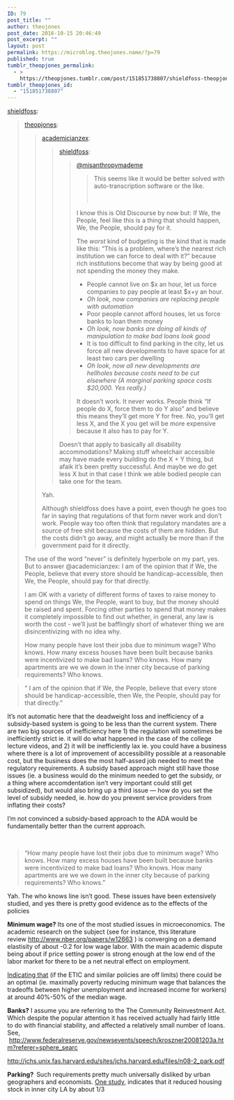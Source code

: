 ```yaml
---
ID: 79
post_title: ""
author: theojones
post_date: 2016-10-15 20:46:49
post_excerpt: ""
layout: post
permalink: https://microblog.theojones.name/?p=79
published: true
tumblr_theopjones_permalink:
  - >
    https://theopjones.tumblr.com/post/151851738807/shieldfoss-theopjones-academicianzex
tumblr_theopjones_id:
  - "151851738807"
---
```

<p><a class="tumblr_blog" href="http://shieldfoss.tumblr.com/post/151709413890">shieldfoss</a>:</p>
<blockquote>
<p><a class="tumblr_blog" href="http://theopjones.tumblr.com/post/151708787457">theopjones</a>:</p>
<blockquote>
<p><a class="tumblr_blog" href="http://academicianzex.tumblr.com/post/151703708170">academicianzex</a>:</p>
<blockquote>
<p><a class="tumblr_blog" href="http://shieldfoss.tumblr.com/post/151697390455">shieldfoss</a>:</p>
<blockquote>
<p><a class="tumblelog" href="https://tmblr.co/mw4QzhiSNnZ55iziwxArRPw">@misanthropymademe</a></p>
<blockquote><p>

This seems like it would be better solved with auto-transcription software or the like. 

<br /></p></blockquote>
<p>I know this is Old Discourse by now but: If We, the People, feel like this is a thing that should happen, We, the People, should pay for it.</p>
<p>The <i>worst</i> kind of budgeting is the kind that is made like this: “This is a problem, where’s the nearest rich institution we can force to deal with it?” because rich institutions become that way by being good at not spending the money they make.</p>
<ul><li>People cannot live on $x an hour, let us force companies to pay people at least $x+y an hour.<br /></li>
<li>
<i>Oh look, now companies are replacing people with automation</i><br /></li>
<li>Poor people cannot afford houses, let us force banks to loan them money</li>
<li><i>Oh look, now banks are doing all kinds of manipulation to make bad loans look good</i></li>
<li>It is too difficult to find parking in the city, let us force all new developments to have space for at least two cars per dwelling</li>
<li><i>Oh look, now all new developments are hellholes because costs need to be cut elsewhere (A marginal parking space costs $20,000. Yes really.)</i></li>
</ul><p>It doesn’t work. It never works. People think “If people do X, force them to do Y also” and believe this means they’ll get more Y for free. No, you’ll get less X, and the X you get will be more expensive because it also has to pay for Y.</p>
</blockquote>
<p>Doesn’t that apply to basically all disability accommodations?  Making stuff wheelchair accessible may have made every building do the X + Y thing, but afaik it’s been pretty successful.    And maybe we do get less X but in that case I think we able bodied people can take one for the team.</p>
</blockquote>
<p>Yah. </p>
<p>Although shieldfoss does have a point, even though he goes too far in saying that regulations of that form never work and don’t work. People way too often think that regulatory mandates are a source of free shit because the costs of them are hidden. But the costs didn’t go away, and might actually be more than if the government paid for it directly.</p>
</blockquote>
<p>The use of the word “never” is definitely hyperbole on my part, yes. But to answer @academicianzex: I am of the opinion that if We, the People, believe that every store should be handicap-accessible, then We, the People, should pay for that directly.</p>
<p>I am OK with a variety of different forms of taxes to raise money to spend on things We, the People, want to buy, but the money should be raised and spent. Forcing other parties to spend that money makes it completely impossible to find out whether, in general, any law is worth the cost - we’ll just be bafflingly short of whatever thing we are disincentivizing with no idea why.</p>
<p>How many people have lost their jobs due to minimum wage? Who knows. How many excess houses have been built because banks were incentivized to make bad loans? Who knows. How many apartments are we we down in the inner city because of parking requirements? Who knows.</p>
</blockquote>

<blockquote><p>“ I am of the opinion that if We, the People, believe that every store should be handicap-accessible, then We, the People, should pay for that directly.” <br /></p></blockquote><p>It’s not automatic here that the deadweight loss and inefficiency of a subsidy-based system is going to be less than the current system. There are two big sources of inefficiency here 1) the regulation will sometimes be inefficiently strict ie. it will do what happened in the case of the college lecture videos, and 2) it will be inefficiently lax ie. you could have a business where there is a lot of improvement of accessibility possible at a reasonable cost, but the business does the most half-assed job needed to meet the regulatory requirements. A subsidy based approach might still have those issues (ie. a business would do the minimum needed to get the subsidy, or a thing where accomdentation isn’t very important could still get subsidized), but would also bring up a third issue &mdash; how do you set the level of subsidy needed, ie. how do you prevent service providers from inflating their costs?</p><p>I’m not convinced a subsidy-based approach to the ADA would be fundamentally better than the current approach.  </p><p><br /></p><blockquote><p>“How many people have lost their jobs due to minimum wage? Who knows. How many excess houses have been built because banks were incentivized to make bad loans? Who knows. How many apartments are we we down in the inner city because of parking requirements? Who knows.” <br /></p></blockquote><p>Yah. The who knows line isn’t good. These issues have been extensively studied, and yes there is pretty good evidence as to the effects of the policies</p><p><b>Minimum wage? </b>Its one of the most studied issues in microeconomics. The academic research on the subject (see for instance, this literature review <a href="http://www.nber.org/papers/w12663">http://www.nber.org/papers/w12663</a> ) is converging on a demand elastisity of about -0.2 for low wage labor. With the main academic dispute being about if price setting power is strong enough at the low end of the labor market for there to be a net neutral effect on employment. </p><p><a href="https://www.brookings.edu/research/designing-thoughtful-minimum-wage-policy-at-the-state-and-local-levels/">Indicating that</a> (if the ETIC and similar policies are off limits) there could be an optimal (ie. maximally poverty reducing minimum wage that balances the tradeoffs between higher unemployment and increased income for workers) at around 40%-50% of the median wage. </p><p><b>Banks?</b> I assume you are referring to the The Community Reinvestment Act. Which despite the popular attention it has received actually had fairly little to do with financial stability, and affected a relatively small number of loans. See,  <a href="http://www.federalreserve.gov/newsevents/speech/kroszner20081203a.htm?referer=sphere_searc">http://www.federalreserve.gov/newsevents/speech/kroszner20081203a.htm?referer=sphere_searc</a></p><p><a href="http://jchs.unix.fas.harvard.edu/sites/jchs.harvard.edu/files/n08-2_park.pdf">http://jchs.unix.fas.harvard.edu/sites/jchs.harvard.edu/files/n08-2_park.pdf</a><br /></p><p><b>Parking?  </b>Such requirements<b> </b>pretty much universally disliked by urban geographers and economists. <a href="http://www.tandfonline.com/doi/abs/10.1080/01944363.2013.785346">One study</a>, indicates that it reduced housing stock in inner city LA by about 1/3 <br /></p>